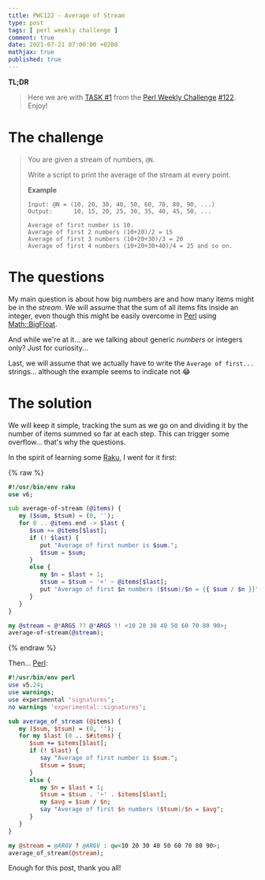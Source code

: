```yaml
---
title: PWC122 - Average of Stream
type: post
tags: [ perl weekly challenge ]
comment: true
date: 2021-07-21 07:00:00 +0200
mathjax: true
published: true
---
```


**TL;DR**

> Here we are with [TASK #1][] from the [Perl Weekly Challenge][]
> [#122][]. Enjoy!

# The challenge

> You are given a stream of numbers, `@N`.
>
> Write a script to print the average of the stream at every point.
>
> **Example**
>
>     Input: @N = (10, 20, 30, 40, 50, 60, 70, 80, 90, ...)
>     Output:      10, 15, 20, 25, 30, 35, 40, 45, 50, ...
>     
>     Average of first number is 10.
>     Average of first 2 numbers (10+20)/2 = 15
>     Average of first 3 numbers (10+20+30)/3 = 20
>     Average of first 4 numbers (10+20+30+40)/4 = 25 and so on.

# The questions

My main question is about how big numbers are and how many items might
be in the *stream*. We will assume that the sum of all items fits inside
an integer, even though this might be easily overcome in [Perl][] using
[Math::BigFloat][].

And while we're at it... are we talking about generic *numbers* or
integers only? Just for curiosity...

Last, we will assume that we actually have to write the `Average of
first...` strings... although the example seems to indicate not 😂

# The solution

We will keep it simple, tracking the sum as we go on and dividing it by
the number of items summed so far at each step. This can trigger some
overflow... that's why the questions.

In the spirit of learning some [Raku][], I went for it first:

{% raw %}
```raku
#!/usr/bin/env raku
use v6;

sub average-of-stream (@items) {
   my ($sum, $tsum) = (0, '');
   for 0 .. @items.end -> $last {
      $sum += @items[$last];
      if (! $last) {
         put "Average of first number is $sum.";
         $tsum = $sum;
      }
      else {
         my $n = $last + 1;
         $tsum = $tsum ~ '+' ~ @items[$last];
         put "Average of first $n numbers ($tsum)/$n = {{ $sum / $n }}";
      }
   }
}

my @stream = @*ARGS ?? @*ARGS !! <10 20 30 40 50 60 70 80 90>;
average-of-stream(@stream);
```
{% endraw %}

Then... [Perl][]:

```perl
#!/usr/bin/env perl
use v5.24;
use warnings;
use experimental 'signatures';
no warnings 'experimental::signatures';

sub average_of_stream (@items) {
   my ($sum, $tsum) = (0, '');
   for my $last (0 .. $#items) {
      $sum += $items[$last];
      if (! $last) {
         say "Average of first number is $sum.";
         $tsum = $sum;
      }
      else {
         my $n = $last + 1;
         $tsum = $tsum . '+' . $items[$last];
         my $avg = $sum / $n;
         say "Average of first $n numbers ($tsum)/$n = $avg";
      }
   }
}

my @stream = @ARGV ? @ARGV : qw<10 20 30 40 50 60 70 80 90>;
average_of_stream(@stream);
```

Enough for this post, thank you all!

[Perl Weekly Challenge]: https://perlweeklychallenge.org/
[#122]: https://perlweeklychallenge.org/blog/perl-weekly-challenge-122/
[TASK #1]: https://perlweeklychallenge.org/blog/perl-weekly-challenge-122/#TASK1
[Perl]: https://www.perl.org/
[Raku]: https://raku.org/
[Math::BigFloat]: https://metacpan.org/pod/Math::BigFloat
